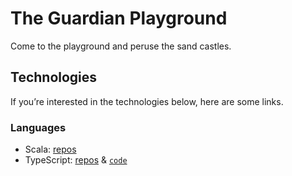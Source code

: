 # The Guardian Playground
Come to the playground and peruse the sand castles.


## Technologies

If you’re interested in the technologies below, here are some links.

### Languages

- Scala: [repos](https://github.com/search?l=Scala&q=org%3Aguardian&type=Repositories)
- TypeScript: [repos](https://github.com/search?l=TypeScript&q=org%3Aguardian&type=Repositories) & [`code`](https://cs.github.com/?q=org%3Aguardian+language%3ATypeScript)


<!-- [Deno code](https://cs.github.com/?scopeName=All+repos&scope=&q=org%3Aguardian+%2F%5Cbdeno%5Cb%2F+language%3ATypeScript%2CJavaScript) -->
